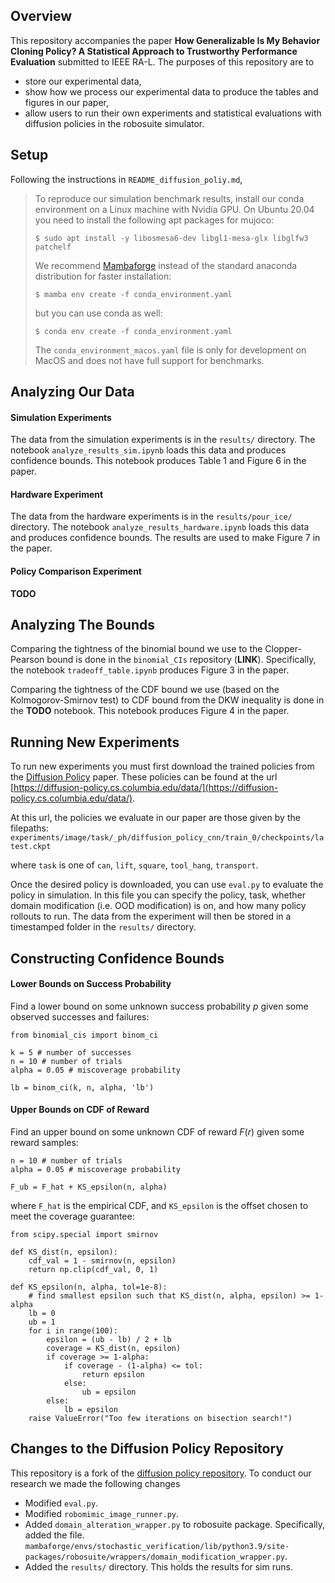 ## Overview
This repository accompanies the paper **How Generalizable Is My Behavior Cloning Policy? A Statistical Approach to Trustworthy Performance Evaluation** submitted to IEEE RA-L. The purposes of this repository are to

- store our experimental data,
- show how we process our experimental data to produce the tables and figures in our paper,
- allow users to run their own experiments and statistical evaluations with diffusion policies in the robosuite simulator.

## Setup
Following the instructions in `README_diffusion_poliy.md`, 

> To reproduce our simulation benchmark results, install our conda environment on a Linux machine with Nvidia GPU. On Ubuntu 20.04 you need to install the following apt packages for mujoco:
>```console
>$ sudo apt install -y libosmesa6-dev libgl1-mesa-glx libglfw3 patchelf
>```
>We recommend [Mambaforge](https://github.com/conda-forge/miniforge#mambaforge) instead of the standard anaconda distribution for faster installation: 
>```console
>$ mamba env create -f conda_environment.yaml
>```
>but you can use conda as well: 
>```console
>$ conda env create -f conda_environment.yaml
>```
>The `conda_environment_macos.yaml` file is only for development on MacOS and does not have full support for benchmarks.


## Analyzing Our Data
#### Simulation Experiments
The data from the simulation experiments is in the `results/` directory. 
The notebook `analyze_results_sim.ipynb` loads this data and produces confidence bounds. This notebook produces Table 1 and Figure 6 in the paper.

#### Hardware Experiment
The data from the hardware experiments is in the `results/pour_ice/` directory. 
The notebook `analyze_results_hardware.ipynb` loads this data and produces confidence bounds. The results are used to make Figure 7 in the paper.

#### Policy Comparison Experiment
**TODO**


## Analyzing The Bounds
Comparing the tightness of the binomial bound we use to the Clopper-Pearson bound is done in the `binomial_CIs` repository (**LINK**). Specifically, the notebook `tradeoff_table.ipynb` produces Figure 3 in the paper.

Comparing the tightness of the CDF bound we use (based on the Kolmogorov-Smirnov test) to CDF bound from the DKW inequality is done in the **TODO** notebook. This notebook produces Figure 4 in the paper.

## Running New Experiments
To run new experiments you must first download the trained policies from the [Diffusion Policy](https://diffusion-policy.cs.columbia.edu/) paper. These policies can be found at the url [https://diffusion-policy.cs.columbia.edu/data/](https://diffusion-policy.cs.columbia.edu/data/).

At this url, the policies we evaluate in our paper are those given by the filepaths: 
```experiments/image/task/_ph/diffusion_policy_cnn/train_0/checkpoints/latest.ckpt```

where `task` is one of `can`, `lift`, `square`, `tool_hang`, `transport`.

Once the desired policy is downloaded, you can use `eval.py` to evaluate the policy in simulation.
In this file you can specify the policy, task, whether domain modification (i.e. OOD modification) is on, and how many policy rollouts to run. The data from the experiment will then be stored in a timestamped folder in the `results/` directory.



## Constructing Confidence Bounds
#### Lower Bounds on Success Probability
Find a lower bound on some unknown success probability $p$ given some observed successes and failures:
```
from binomial_cis import binom_ci

k = 5 # number of successes
n = 10 # number of trials
alpha = 0.05 # miscoverage probability

lb = binom_ci(k, n, alpha, 'lb')

```

#### Upper Bounds on CDF of Reward
Find an upper bound on some unknown CDF of reward $F(r)$ given some reward samples:
```
n = 10 # number of trials
alpha = 0.05 # miscoverage probability

F_ub = F_hat + KS_epsilon(n, alpha)

```
where `F_hat` is the empirical CDF, and `KS_epsilon` is the offset chosen to meet the coverage guarantee:

```
from scipy.special import smirnov

def KS_dist(n, epsilon):
    cdf_val = 1 - smirnov(n, epsilon)
    return np.clip(cdf_val, 0, 1)

def KS_epsilon(n, alpha, tol=1e-8):
    # find smallest epsilon such that KS_dist(n, alpha, epsilon) >= 1-alpha
    lb = 0
    ub = 1
    for i in range(100):
        epsilon = (ub - lb) / 2 + lb
        coverage = KS_dist(n, epsilon)
        if coverage >= 1-alpha:
            if coverage - (1-alpha) <= tol:
                return epsilon
            else:
                ub = epsilon
        else:
            lb = epsilon
    raise ValueError("Too few iterations on bisection search!")

```



## Changes to the Diffusion Policy Repository
This repository is a fork of the [diffusion policy repository](https://github.com/real-stanford/diffusion_policy). To conduct our research we made the following changes
- Modified `eval.py`.
- Modified `robomimic_image_runner.py`.
- Added `domain_alteration_wrapper.py` to robosuite package. Specifically, added the file.
`mambaforge/envs/stochastic_verification/lib/python3.9/site-packages/robosuite/wrappers/domain_modification_wrapper.py`.
- Added the `results/` directory. This holds the results for sim runs.